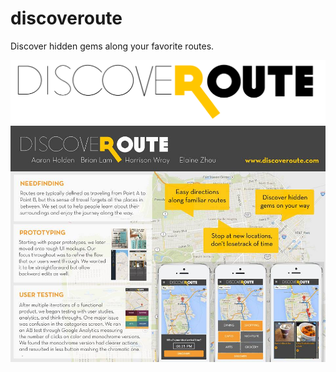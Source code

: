 discoveroute
============

Discover hidden gems along your favorite routes. 

![homescreen-mockup](/public/images/discoveroute.png)
![homescreen-mockup](/public/images/final_poster.jpg)